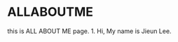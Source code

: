 # ALLABOUTME

<html>
<head>
  <meta charset="UTF -8">
  <title> ALL ABOUT ME</title>
  <head>
  <body>
    <a href="3' target="_self"></a>
                              this is ALL ABOUT ME page.
    </body>
    </html>
<body>
  1. Hi, My name is Jieun Lee.
  </body>
  </html>
<head>
  <html>
  <head>
                              <meta charset="UTF =8">
                                                    <title>Lee Jieun
    </head>
  <body>
    Name:Jieun Lee
    School: School of the art intstitute of Chicago
    Major: VISCOM, FILM, NEW MEDIA
  </body>
  </html>
